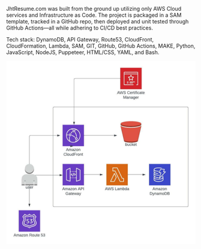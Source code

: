 JhtResume.com was built from the ground up utilizing only AWS Cloud services and Infrastructure as Code. The project is packaged in a SAM template, tracked in a GitHub repo, then deployed and unit tested through GitHub Actions—all while adhering to CI/CD best practices.

Tech stack: DynamoDB, API Gateway, Route53, CloudFront, CloudFormation, Lambda, SAM, GIT, GitHub, GitHub Actions, MAKE, Python, JavaScript, NodeJS, Puppeteer, HTML/CSS, YAML, and Bash.

![diagram](https://github.com/JustinHamiltonTurner/Image-Hosting/blob/master/AWS%20Cloud%20Resume.jpeg?raw=true)
